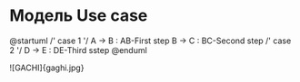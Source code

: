 # Модель Use case
@startuml
    /' case 1 '/   A -> B : AB-First step 
                   B -> C : BC-Second step
    /' case 2 '/   D -> E : DE-Third sstep
@enduml

![GACHI]{gaghi.jpg}